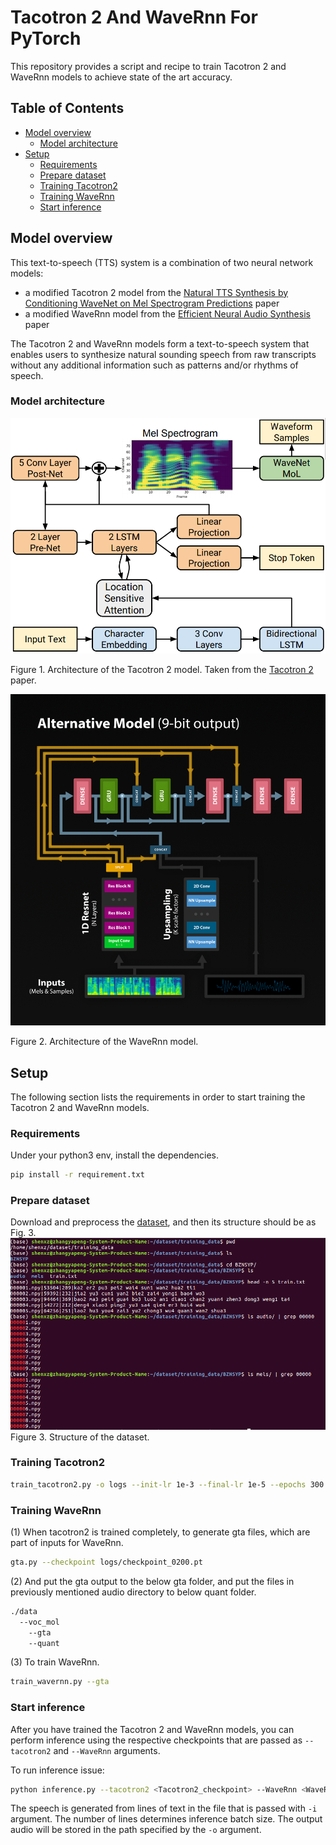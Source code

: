 # Tacotron 2 And WaveRnn For PyTorch

This repository provides a script and recipe to train Tacotron 2 and WaveRnn
models to achieve state of the art accuracy.

## Table of Contents
* [Model overview](#model-overview)
   * [Model architecture](#model-architecture)
* [Setup](#setup)
   * [Requirements](#requirements)
   * [Prepare dataset](#prepare-dataset)
   * [Training Tacotron2](#training-tacotron2)
   * [Training WaveRnn](#training-wavernn)
   * [Start inference](#start-inference)

## Model overview

This text-to-speech (TTS) system is a combination of two neural network
models:

* a modified Tacotron 2 model from the [Natural TTS Synthesis by Conditioning WaveNet on Mel Spectrogram Predictions](https://arxiv.org/abs/1712.05884)
paper
* a modified WaveRnn model from the [Efficient Neural Audio Synthesis](https://arxiv.org/abs/1802.08435v1) paper

The Tacotron 2 and WaveRnn models form a text-to-speech system that enables
users to synthesize natural sounding speech from raw transcripts without
any additional information such as patterns and/or rhythms of speech.



### Model architecture


![](./img/tacotron2_arch.png "Tacotron 2 architecture")

Figure 1. Architecture of the Tacotron 2 model. Taken from the
[Tacotron 2](https://arxiv.org/abs/1712.05884) paper.


![](./img/wavernn_arch.png "WaveRnn architecture")

Figure 2. Architecture of the WaveRnn model.


## Setup

The following section lists the requirements in order to start training the
Tacotron 2 and WaveRnn models.

### Requirements

Under your python3 env, install the dependencies.
```bash
pip install -r requirement.txt
```

### Prepare dataset

Download and preprocess the  [dataset](https://www.data-baker.com/open_source.html), and then its structure should be as Fig. 3.
![](./img/dataset_struct.png)
Figure 3. Structure of the dataset.

### Training Tacotron2
```bash
train_tacotron2.py -o logs --init-lr 1e-3 --final-lr 1e-5 --epochs 300 -bs 32 --weight-decay 1e-6 --log-file nvlog.json --dataset-path /home/shenxz/dataset/training_data --training-anchor-dirs BZNSYP
```
### Training WaveRnn
(1) When tacotron2 is trained completely, to generate gta files, which are part of inputs for WaveRnn.
```bash
gta.py --checkpoint logs/checkpoint_0200.pt
```

(2) And put the gta output to the below gta folder, and put the files in previously mentioned audio directory to below quant folder.
```bash
./data
  --voc_mol
    --gta
    --quant
```
(3) To train WaveRnn.
```bash
train_wavernn.py --gta
```
### Start inference
After you have trained the Tacotron 2 and WaveRnn models, you can perform
inference using the respective checkpoints that are passed as `--tacotron2`
and `--WaveRnn` arguments.

   To run inference issue:

   ```bash
   python inference.py --tacotron2 <Tacotron2_checkpoint> --WaveRnn <WaveRnn_checkpoint> -o output/ -i phrases/phrase.txt
   ```

   The speech is generated from lines of text in the file that is passed with
   `-i` argument. The number of lines determines inference batch size. The output 
   audio will be stored in the path specified by the `-o` argument.


